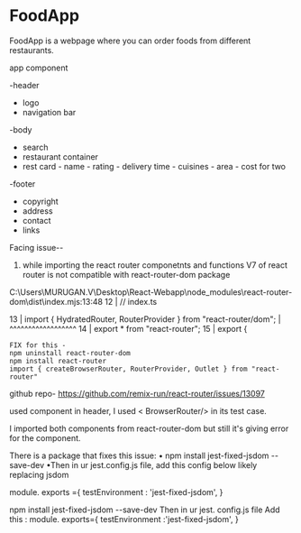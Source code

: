# FoodApp

FoodApp is a webpage where you can order foods from different restaurants.

app component

-header

- logo
- navigation bar

-body

- search
- restaurant container
- rest card - name - rating - delivery time - cuisines - area - cost for two

-footer

- copyright
- address
- contact
- links

Facing issue--

1. while importing the react router componetnts and functions
   V7 of react router is not compatible with react-router-dom package

C:\Users\MURUGAN.V\Desktop\React-Webapp\node_modules\react-router-dom\dist\index.mjs:13:48
12 | // index.ts

13 | import { HydratedRouter, RouterProvider } from "react-router/dom";
| ^^^^^^^^^^^^^^^^^^
14 | export \* from "react-router";
15 | export {

    FIX for this -
    npm uninstall react-router-dom
    npm install react-router
    import { createBrowserRouter, RouterProvider, Outlet } from "react-router"

github repo- https://github.com/remix-run/react-router/issues/13097

used <Link/> component in header, I used < BrowserRouter/> in its test case.

I imported both components from react-router-dom but still it's giving error for the <Link/> component.

There is a package that fixes this issue:
• npm install jest-fixed-jsdom --save-dev
•Then in ur jest.config.js file, add this config below likely replacing jsdom

module. exports ={
testEnvironment : 'jest-fixed-jsdom',
}

npm install jest-fixed-jsdom --save-dev
Then in ur jest. config.js file
Add this :
module. exports={
testEnvironment :'jest-fixed-jsdom',
}
